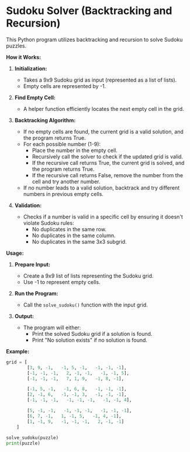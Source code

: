# Sudoku Solver (Backtracking and Recursion)

This Python program utilizes backtracking and recursion to solve Sudoku puzzles.

**How it Works:**

1. **Initialization:**
   - Takes a 9x9 Sudoku grid as input (represented as a list of lists).
   - Empty cells are represented by -1.

2. **Find Empty Cell:**
   - A helper function efficiently locates the next empty cell in the grid.

3. **Backtracking Algorithm:**
   - If no empty cells are found, the current grid is a valid solution, and the program returns True.
   - For each possible number (1-9):
      - Place the number in the empty cell.
      - Recursively call the solver to check if the updated grid is valid.
      - If the recursive call returns True, the current grid is solved, and the program returns True.
      - If the recursive call returns False, remove the number from the cell and try another number.
   - If no number leads to a valid solution, backtrack and try different numbers in previous empty cells.

4. **Validation:**
   - Checks if a number is valid in a specific cell by ensuring it doesn't violate Sudoku rules:
      - No duplicates in the same row.
      - No duplicates in the same column.
      - No duplicates in the same 3x3 subgrid.

**Usage:**

1. **Prepare Input:**
   - Create a 9x9 list of lists representing the Sudoku grid.
   - Use -1 to represent empty cells.

2. **Run the Program:**
   - Call the `solve_sudoku()` function with the input grid.

3. **Output:**
   - The program will either:
      - Print the solved Sudoku grid if a solution is found.
      - Print "No solution exists" if no solution is found.

**Example:**

```python
grid = [
        [3, 9, -1,   -1, 5, -1,   -1, -1, -1],
        [-1, -1, -1,   2, -1, -1,   -1, -1, 5],
        [-1, -1, -1,   7, 1, 9,   -1, 8, -1],

        [-1, 5, -1,   -1, 6, 8,   -1, -1, -1],
        [2, -1, 6,   -1, -1, 3,   -1, -1, -1],
        [-1, -1, -1,   -1, -1, -1,   -1, -1, 4],

        [5, -1, -1,   -1, -1, -1,   -1, -1, -1],
        [6, 7, -1,   1, -1, 5,   -1, 4, -1],
        [1, -1, 9,   -1, -1, -1,   2, -1, -1]
    ]
    
solve_sudoku(puzzle)
print(puzzle)
